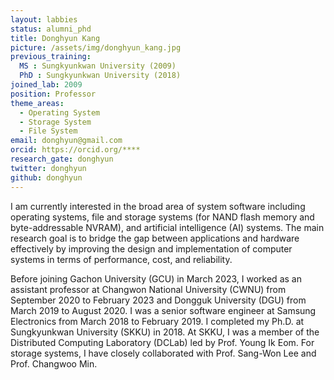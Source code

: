 ```yaml
---
layout: labbies
status: alumni_phd
title: Donghyun Kang
picture: /assets/img/donghyun_kang.jpg
previous_training:
  MS : Sungkyunkwan University (2009)
  PhD : Sungkyunkwan University (2018)
joined_lab: 2009
position: Professor
theme_areas:
  - Operating System
  - Storage System
  - File System
email: donghyun@gmail.com
orcid: https://orcid.org/****
research_gate: donghyun
twitter: donghyun
github: donghyun
---
```


I am currently interested in the broad area of system software including operating systems, file and storage systems (for NAND flash memory and byte-addressable NVRAM), and artificial intelligence (AI) systems. The main research goal is to bridge the gap between applications and hardware effectively by improving the design and implementation of computer systems in terms of performance, cost, and reliability.

Before joining Gachon University (GCU) in March 2023, I worked as an assistant professor at Changwon National University (CWNU) from September 2020 to February 2023 and Dongguk University (DGU) from March 2019 to August 2020. I was a senior software engineer at Samsung Electronics from March 2018 to February 2019. I completed my Ph.D. at Sungkyunkwan University (SKKU) in 2018. At SKKU, I was a member of the Distributed Computing Laboratory (DCLab) led by Prof. Young Ik Eom. For storage systems, I have closely collaborated with Prof. Sang-Won Lee and Prof. Changwoo Min.
